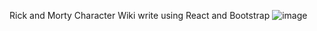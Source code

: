 Rick and Morty Character Wiki write using React and Bootstrap 
![image](https://user-images.githubusercontent.com/103051933/182253807-ded09b2f-cbc0-4894-91b9-4546a512801e.png)
